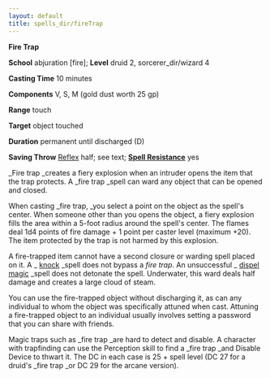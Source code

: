 ```yaml
---
layout: default
title: spells_dir/fireTrap
---
```

 **Fire Trap**

**School** abjuration [fire]; **Level** druid 2, sorcerer_dir/wizard 4

**Casting Time** 10 minutes

**Components** V, S, M (gold dust worth 25 gp)

**Range** touch

**Target** object touched

**Duration** permanent until discharged (D)

**Saving Throw** [Reflex](../combat#_reflex) half; see text; **[Spell Resistance](../glossary#_spell-resistance)** yes

_Fire trap _creates a fiery explosion when an intruder opens the item that the trap protects. A _fire trap _spell can ward any object that can be opened and closed.

When casting _fire trap, _you select a point on the object as the spell's center. When someone other than you opens the object, a fiery explosion fills the area within a 5-foot radius around the spell's center. The flames deal 1d4 points of fire damage + 1 point per caster level (maximum +20). The item protected by the trap is not harmed by this explosion.

A fire-trapped item cannot have a second closure or warding spell placed on it. A _ [knock](knock#_knock) _spell does not bypass a _fire trap_. An unsuccessful _ [dispel magic](dispelMagic#_dispel-magic) _spell does not detonate the spell. Underwater, this ward deals half damage and creates a large cloud of steam.

You can use the fire-trapped object without discharging it, as can any individual to whom the object was specifically attuned when cast. Attuning a fire-trapped object to an individual usually involves setting a password that you can share with friends.

Magic traps such as _fire trap _are hard to detect and disable. A character with trapfinding can use the Perception skill to find a _fire trap _and Disable Device to thwart it. The DC in each case is 25 + spell level (DC 27 for a druid's _fire trap _or DC 29 for the arcane version).

